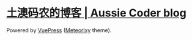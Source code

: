 # [土澳码农的博客 | Aussie Coder blog](https://kenberkeley.github.io)

Powered by [VuePress](https://vuepress.vuejs.org) ([Meteorlxy](https://github.com/meteorlxy/vuepress-theme-meteorlxy) theme).
